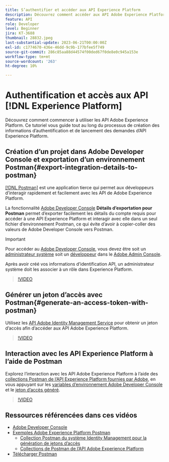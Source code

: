 ```yaml
---
title: S’authentifier et accéder aux API Experience Platform
description: Découvrez comment accéder aux API Adobe Experience Platform.
feature: API
role: Developer
level: Beginner
jira: KT-3688
thumbnail: 28832.jpeg
last-substantial-update: 2023-06-21T00:00:00Z
exl-id: c1774670-436e-46dd-9c9b-177bfee5f749
source-git-commit: 286c85aa88d44574f00ded67f0de8e0c945a153e
workflow-type: tm+mt
source-wordcount: '263'
ht-degree: 10%

---
```


# Authentification et accès aux API [!DNL Experience Platform]

Découvrez comment commencer à utiliser les API Adobe Experience Platform. Ce tutoriel vous guide tout au long du processus de création des informations d’authentification et de lancement des demandes d’API Experience Platform.

## Création d’un projet dans Adobe Developer Console et exportation d’un environnement Postman{#export-integration-details-to-postman}

[[!DNL Postman]](https://www.postman.com/) est une application tierce qui permet aux développeurs d’interagir rapidement et facilement avec les API de Adobe Experience Platform.

La fonctionnalité [Adobe Developer Console](https://developer.adobe.com/console/home) **Détails d’exportation pour Postman** permet d’exporter facilement les détails du compte requis pour accéder à une API Experience Platform et interagir avec elle dans un seul fichier d’environnement Postman, ce qui évite d’avoir à copier-coller des valeurs de Adobe Developer Console vers Postman.

>[!IMPORTANT]
>
>Pour accéder au [Adobe Developer Console](https://developer.adobe.com/console/home), vous devez être soit un [administrateur système](https://helpx.adobe.com/fr/enterprise/using/admin-roles.html) soit un [développeur](https://helpx.adobe.com/fr/enterprise/using/manage-developers.html#:~:text=Add%20developers%20to%20a%20single%20product%20profile&amp;text=In%20the%20Admin%20Console%2C%20navigate,in%20the%20upper%2Dright%20corner.) dans le [Adobe Admin Console](https://adminconsole.adobe.com).
>
> Après avoir créé vos informations d’identification API, un administrateur système doit les associer à un rôle dans Experience Platform.

>[!VIDEO](https://video.tv.adobe.com/v/31635/?learn=on&enablevpops&captions=fre_fr)

## Générer un jeton d’accès avec Postman{#generate-an-access-token-with-postman}

Utilisez les [API Adobe Identity Management Service](https://github.com/adobe/experience-platform-postman-samples/tree/master/apis/ims) pour obtenir un jeton d’accès afin d’accéder aux API Adobe Experience Platform.

>[!VIDEO](https://video.tv.adobe.com/v/33190/?learn=on&enablevpops&captions=fre_fr)


## Interaction avec les API Experience Platform à l’aide de Postman

Explorez l’interaction avec les API Adobe Experience Platform à l’aide des [collections Postman de l’API Experience Platform fournies par Adobe](https://github.com/adobe/experience-platform-postman-samples/tree/master/apis/experience-platform), en vous appuyant sur les [variables d’environnement Adobe Developer Console](#export-integration-details-to-postman) et le [jeton d’accès généré](#generate-an-access-token-with-postman).

>[!VIDEO](https://video.tv.adobe.com/v/33189/?learn=on&enablevpops&captions=fre_fr)


## Ressources référencées dans ces vidéos

* [Adobe Developer Console](https://developer.adobe.com/console/home)
* [Exemples Adobe Experience Platform Postman](https://github.com/adobe/experience-platform-postman-samples)
   * [Collection Postman du système Identity Management pour la génération de jetons d’accès](https://github.com/adobe/experience-platform-postman-samples/tree/master/apis/ims)
   * [Collections de Postman de l’API Adobe Experience Platform](https://github.com/adobe/experience-platform-postman-samples/tree/master/apis/experience-platform)
* [Télécharger Postman](https://www.postman.com/)

